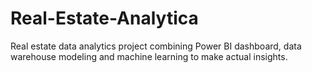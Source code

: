 # Real-Estate-Analytica
Real estate data analytics project combining Power BI dashboard, data warehouse modeling and machine learning to make actual insights.

